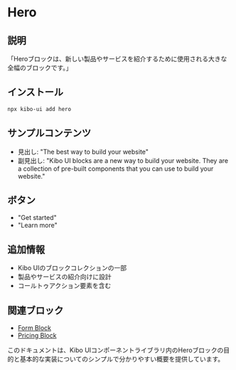 # Hero

## 説明
「Heroブロックは、新しい製品やサービスを紹介するために使用される大きな全幅のブロックです。」

## インストール
```bash
npx kibo-ui add hero
```

## サンプルコンテンツ
- 見出し: "The best way to build your website"
- 副見出し: "Kibo UI blocks are a new way to build your website. They are a collection of pre-built components that you can use to build your website."

## ボタン
- "Get started"
- "Learn more"

## 追加情報
- Kibo UIのブロックコレクションの一部
- 製品やサービスの紹介向けに設計
- コールトゥアクション要素を含む

## 関連ブロック
- [Form Block](/blocks/form)
- [Pricing Block](/blocks/pricing)

このドキュメントは、Kibo UIコンポーネントライブラリ内のHeroブロックの目的と基本的な実装についてのシンプルで分かりやすい概要を提供しています。
